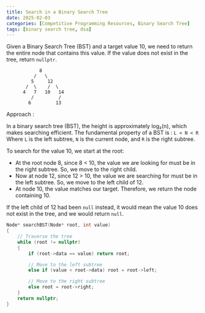 ```yaml
---
title: Search in a Binary Search Tree
date: 2025-02-03
categories: [Competitive Programming Resources, Binary Search Tree]
tags: [binary search tree, dsa]
---
```


Given a Binary Search Tree (BST) and a target value 10, we need to return the entire node that contains this value. If the value does not exist in the tree, return `nullptr`.

```text
            8
          /   \
         5     12
       /  \    /  \
      4   7   10   14
         /         /
        6         13
```

Approach :

In a binary search tree (BST), the height is approximately log₂(n), which makes searching efficient. The fundamental property of a BST is : `L < N < R`
Where `L` is the left subtree, `N` is the current node, and `R` is the right subtree.

To search for the value 10, we start at the root:

- At the root node 8, since 8 < 10, the value we are looking for must be in the right subtree. So, we move to the right child.
- Now at node 12, since 12 > 10, the value we are searching for must be in the left subtree. So, we move to the left child of 12.
- At node 10, the value matches our target. Therefore, we return the node containing 10.

If the left child of 12 had been `null` instead, it would mean the value 10 does not exist in the tree, and we would return `null`.

```cpp
Node* searchBST(Node* root, int value) 
{
    // Traverse the tree
    while (root != nullptr) 
    {
        if (root->data == value) return root;

        // Move to the left subtree
        else if (value < root->data) root = root->left; 

        // Move to the right subtree
        else root = root->right; 
    }
    return nullptr; 
}
```